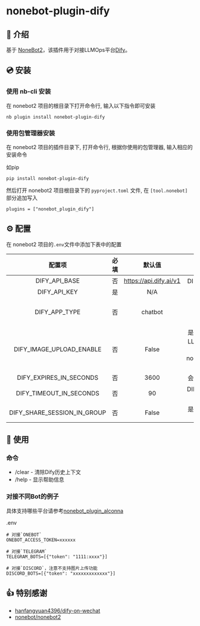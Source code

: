 # nonebot-plugin-dify


## 📖 介绍

基于 [NoneBot2](https://github.com/nonebot/nonebot2)，该插件用于对接LLMOps平台[Dify](https://github.com/langgenius/dify)。

## 💿 安装

### 使用 nb-cli 安装

在 nonebot2 项目的根目录下打开命令行, 输入以下指令即可安装

    nb plugin install nonebot-plugin-dify



### 使用包管理器安装

在 nonebot2 项目的插件目录下, 打开命令行, 根据你使用的包管理器, 输入相应的安装命令


如pip

    pip install nonebot-plugin-dify

然后打开 nonebot2 项目根目录下的 `pyproject.toml` 文件, 在 `[tool.nonebot]` 部分追加写入

    plugins = ["nonebot_plugin_dify"]



## ⚙️ 配置

在 nonebot2 项目的`.env`文件中添加下表中的配置

| 配置项 | 必填 | 默认值 |                                 说明                                 |
|:-----:|:----:|:----:|:------------------------------------------------------------------:|
| DIFY_API_BASE | 否 | https://api.dify.ai/v1 |                          DIFY API地址，支持自建                           |
| DIFY_API_KEY | 是 | N/A |                            DIFY API KEY                            |
| DIFY_APP_TYPE | 否 | chatbot |                            DIFY APP 类型：<br />chatbot/chatflow，agent，workflow                            |
| DIFY_IMAGE_UPLOAD_ENABLE | 否 | False | 是否开启上传图片，需要LLM模型支持图片识别，<br />同时需要nonebot_plugin_alconna支持相应Adapter |
| DIFY_EXPIRES_IN_SECONDS | 否 | 3600 |                               会话过期时间（单位秒）                               |
| DIFY_TIMEOUT_IN_SECONDS | 否 | 90 | DIFY接口超时时间（单位秒） |
| DIFY_SHARE_SESSION_IN_GROUP | 否 | False | 是否在群组里共享同一个session |

## 🎉 使用

### 命令

- /clear - 清除Dify历史上下文
- /help - 显示帮助信息

### 对接不同Bot的例子
具体支持哪些平台请参考[nonebot_plugin_alconna](https://github.com/nonebot/plugin-alconna)

.env

```
# 对接`ONEBOT`
ONEBOT_ACCESS_TOKEN=xxxxxx

# 对接`TELEGRAM`
TELEGRAM_BOTS=[{"token": "1111:xxxx"}]

# 对接`DISCORD`，注意不支持图片上传功能
DISCORD_BOTS=[{"token": "xxxxxxxxxxxxx"}]
```

## 👍 特别感谢

- [hanfangyuan4396/dify-on-wechat](https://github.com/hanfangyuan4396/dify-on-wechat)
- [nonebot/nonebot2](https://github.com/nonebot/nonebot2)
